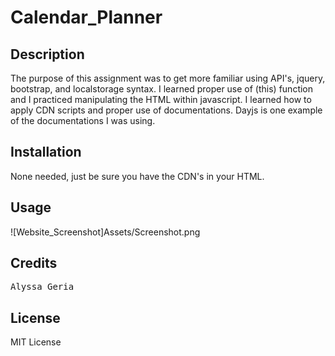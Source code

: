 # Calendar_Planner

## Description

The purpose of this assignment was to get more familiar using API's, jquery, bootstrap, and localstorage syntax. I learned proper use of (this) function and I practiced manipulating the HTML within javascript. I learned how to apply CDN scripts and proper use of documentations. Dayjs is one example of the documentations I was using.

## Installation

None needed, just be sure you have the CDN's in your HTML.

## Usage

![Website_Screenshot]Assets/Screenshot.png

## Credits

<pre>Alyssa Geria</pre>

## License

MIT License